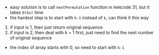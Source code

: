 - easy solution is to call `nextPermutation` function in leetcode 31, but it takes `O(kn)` time 
- the hardest step is to start with `k-1` instead of `k`, can think it this way 
1. if input is 1, then just return original sequence 
2. if input is 2, then deal with k = 1 first, just need to find the next number of original sequence 
- the index of array starts with 0, so need to start with `k-1` 
